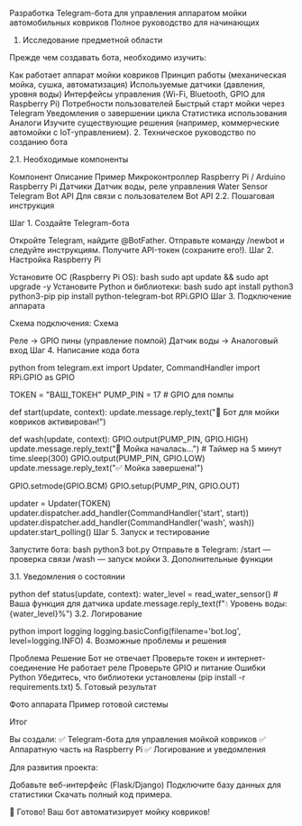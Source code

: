 Разработка Telegram-бота для управления аппаратом мойки автомобильных ковриков
Полное руководство для начинающих

1. Исследование предметной области

Прежде чем создавать бота, необходимо изучить:

Как работает аппарат мойки ковриков
Принцип работы (механическая мойка, сушка, автоматизация)
Используемые датчики (давления, уровня воды)
Интерфейсы управления (Wi-Fi, Bluetooth, GPIO для Raspberry Pi)
Потребности пользователей
Быстрый старт мойки через Telegram
Уведомления о завершении цикла
Статистика использования
Аналоги
Изучите существующие решения (например, коммерческие автомойки с IoT-управлением).
2. Техническое руководство по созданию бота

2.1. Необходимые компоненты

Компонент    Описание    Пример
Микроконтроллер    Raspberry Pi / Arduino    Raspberry Pi
Датчики    Датчик воды, реле управления    Water Sensor
Telegram Bot API    Для связи с пользователем    Bot API
2.2. Пошаговая инструкция

Шаг 1. Создайте Telegram-бота

Откройте Telegram, найдите @BotFather.
Отправьте команду /newbot и следуйте инструкциям.
Получите API-токен (сохраните его!).
Шаг 2. Настройка Raspberry Pi

Установите ОС (Raspberry Pi OS):
bash
sudo apt update && sudo apt upgrade -y
Установите Python и библиотеки:
bash
sudo apt install python3 python3-pip
pip install python-telegram-bot RPi.GPIO
Шаг 3. Подключение аппарата

Схема подключения:
Схема

Реле → GPIO пины (управление помпой)
Датчик воды → Аналоговый вход
Шаг 4. Написание кода бота

python
from telegram.ext import Updater, CommandHandler
import RPi.GPIO as GPIO

TOKEN = "ВАШ_ТОКЕН"
PUMP_PIN = 17  # GPIO для помпы

def start(update, context):
    update.message.reply_text("🚗 Бот для мойки ковриков активирован!")

def wash(update, context):
    GPIO.output(PUMP_PIN, GPIO.HIGH)
    update.message.reply_text("🔵 Мойка началась...")
    # Таймер на 5 минут
    time.sleep(300)
    GPIO.output(PUMP_PIN, GPIO.LOW)
    update.message.reply_text("✅ Мойка завершена!")

GPIO.setmode(GPIO.BCM)
GPIO.setup(PUMP_PIN, GPIO.OUT)

updater = Updater(TOKEN)
updater.dispatcher.add_handler(CommandHandler('start', start))
updater.dispatcher.add_handler(CommandHandler('wash', wash))
updater.start_polling()
Шаг 5. Запуск и тестирование

Запустите бота:
bash
python3 bot.py
Отправьте в Telegram:
/start — проверка связи
/wash — запуск мойки
3. Дополнительные функции

3.1. Уведомления о состоянии

python
def status(update, context):
    water_level = read_water_sensor()  # Ваша функция для датчика
    update.message.reply_text(f"💧 Уровень воды: {water_level}%")
3.2. Логирование

python
import logging
logging.basicConfig(filename='bot.log', level=logging.INFO)
4. Возможные проблемы и решения

Проблема    Решение
Бот не отвечает    Проверьте токен и интернет-соединение
Не работает реле    Проверьте GPIO и питание
Ошибки Python    Убедитесь, что библиотеки установлены (pip install -r requirements.txt)
5. Готовый результат

Фото аппарата
Пример готовой системы

Итог

Вы создали:
✅ Telegram-бота для управления мойкой ковриков
✅ Аппаратную часть на Raspberry Pi
✅ Логирование и уведомления

Для развития проекта:

Добавьте веб-интерфейс (Flask/Django)
Подключите базу данных для статистики
Скачать полный код примера.

🚀 Готово! Ваш бот автоматизирует мойку ковриков!

